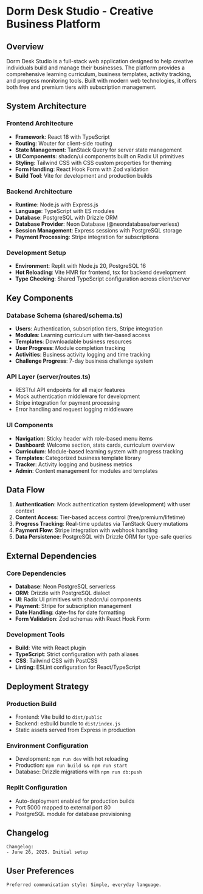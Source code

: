 # Dorm Desk Studio - Creative Business Platform

## Overview

Dorm Desk Studio is a full-stack web application designed to help creative individuals build and manage their businesses. The platform provides a comprehensive learning curriculum, business templates, activity tracking, and progress monitoring tools. Built with modern web technologies, it offers both free and premium tiers with subscription management.

## System Architecture

### Frontend Architecture
- **Framework**: React 18 with TypeScript
- **Routing**: Wouter for client-side routing
- **State Management**: TanStack Query for server state management
- **UI Components**: shadcn/ui components built on Radix UI primitives
- **Styling**: Tailwind CSS with CSS custom properties for theming
- **Form Handling**: React Hook Form with Zod validation
- **Build Tool**: Vite for development and production builds

### Backend Architecture
- **Runtime**: Node.js with Express.js
- **Language**: TypeScript with ES modules
- **Database**: PostgreSQL with Drizzle ORM
- **Database Provider**: Neon Database (@neondatabase/serverless)
- **Session Management**: Express sessions with PostgreSQL storage
- **Payment Processing**: Stripe integration for subscriptions

### Development Setup
- **Environment**: Replit with Node.js 20, PostgreSQL 16
- **Hot Reloading**: Vite HMR for frontend, tsx for backend development
- **Type Checking**: Shared TypeScript configuration across client/server

## Key Components

### Database Schema (shared/schema.ts)
- **Users**: Authentication, subscription tiers, Stripe integration
- **Modules**: Learning curriculum with tier-based access
- **Templates**: Downloadable business resources
- **User Progress**: Module completion tracking
- **Activities**: Business activity logging and time tracking
- **Challenge Progress**: 7-day business challenge system

### API Layer (server/routes.ts)
- RESTful API endpoints for all major features
- Mock authentication middleware for development
- Stripe integration for payment processing
- Error handling and request logging middleware

### UI Components
- **Navigation**: Sticky header with role-based menu items
- **Dashboard**: Welcome section, stats cards, curriculum overview
- **Curriculum**: Module-based learning system with progress tracking
- **Templates**: Categorized business template library
- **Tracker**: Activity logging and business metrics
- **Admin**: Content management for modules and templates

## Data Flow

1. **Authentication**: Mock authentication system (development) with user context
2. **Content Access**: Tier-based access control (free/premium/lifetime)
3. **Progress Tracking**: Real-time updates via TanStack Query mutations
4. **Payment Flow**: Stripe integration with webhook handling
5. **Data Persistence**: PostgreSQL with Drizzle ORM for type-safe queries

## External Dependencies

### Core Dependencies
- **Database**: Neon PostgreSQL serverless
- **ORM**: Drizzle with PostgreSQL dialect
- **UI**: Radix UI primitives with shadcn/ui components
- **Payment**: Stripe for subscription management
- **Date Handling**: date-fns for date formatting
- **Form Validation**: Zod schemas with React Hook Form

### Development Tools
- **Build**: Vite with React plugin
- **TypeScript**: Strict configuration with path aliases
- **CSS**: Tailwind CSS with PostCSS
- **Linting**: ESLint configuration for React/TypeScript

## Deployment Strategy

### Production Build
- Frontend: Vite build to `dist/public`
- Backend: esbuild bundle to `dist/index.js`
- Static assets served from Express in production

### Environment Configuration
- Development: `npm run dev` with hot reloading
- Production: `npm run build && npm run start`
- Database: Drizzle migrations with `npm run db:push`

### Replit Configuration
- Auto-deployment enabled for production builds
- Port 5000 mapped to external port 80
- PostgreSQL module for database provisioning

## Changelog

```
Changelog:
- June 26, 2025. Initial setup
```

## User Preferences

```
Preferred communication style: Simple, everyday language.
```
